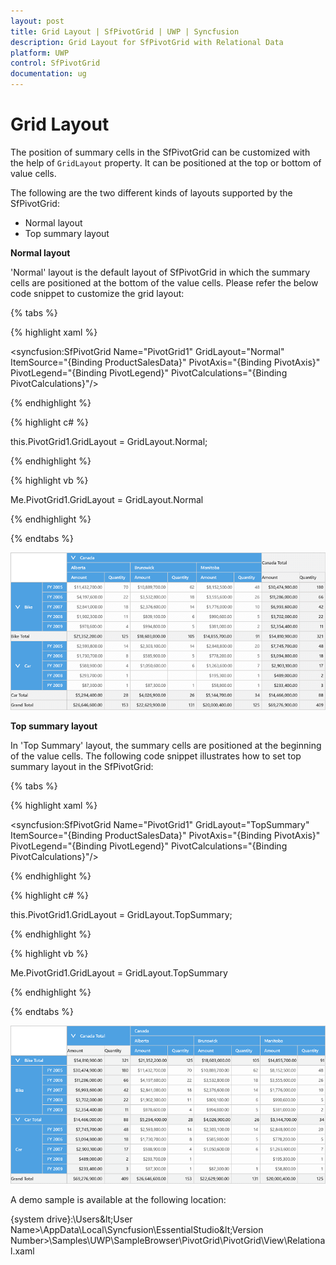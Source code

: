 ```yaml
---
layout: post
title: Grid Layout | SfPivotGrid | UWP | Syncfusion
description: Grid Layout for SfPivotGrid with Relational Data
platform: UWP
control: SfPivotGrid
documentation: ug
---
```


# Grid Layout

The position of summary cells in the SfPivotGrid can be customized with the help of `GridLayout` property. It can be positioned at the top or bottom of value cells.

The following are the two different kinds of layouts supported by the SfPivotGrid:

* Normal layout
* Top summary layout

**Normal layout**

'Normal' layout is the default layout of SfPivotGrid in which the summary cells are positioned at the bottom of the value cells. Please refer the below code snippet to customize the grid layout:

{% tabs %}

{% highlight xaml %}

 <syncfusion:SfPivotGrid Name="PivotGrid1" GridLayout="Normal"
                         ItemSource="{Binding ProductSalesData}" PivotAxis="{Binding PivotAxis}"
                         PivotLegend="{Binding PivotLegend}" PivotCalculations="{Binding PivotCalculations}"/>

{% endhighlight %}

{% highlight c# %}

this.PivotGrid1.GridLayout = GridLayout.Normal;

{% endhighlight %}

{% highlight vb %}

Me.PivotGrid1.GridLayout = GridLayout.Normal

{% endhighlight %}

{% endtabs %}

![](Grid-Layout_images/Grid-Layouts_img1.png)

**Top summary layout**

In 'Top Summary' layout, the summary cells are positioned at the beginning of the value cells. The following code snippet illustrates how to set top summary layout in the SfPivotGrid:

{% tabs %}

{% highlight xaml %}

 <syncfusion:SfPivotGrid Name="PivotGrid1" GridLayout="TopSummary"
                         ItemSource="{Binding ProductSalesData}" PivotAxis="{Binding PivotAxis}"
                         PivotLegend="{Binding PivotLegend}" PivotCalculations="{Binding PivotCalculations}"/>

{% endhighlight %}

{% highlight c# %}

this.PivotGrid1.GridLayout = GridLayout.TopSummary;

{% endhighlight %}

{% highlight vb %}

Me.PivotGrid1.GridLayout = GridLayout.TopSummary

{% endhighlight %}

{% endtabs %}

![](Grid-Layout_images/Grid-Layouts_img2.png)

A demo sample is available at the following location:

{system drive}:\Users\&lt;User Name&gt;\AppData\Local\Syncfusion\EssentialStudio\&lt;Version Number&gt;\Samples\UWP\SampleBrowser\PivotGrid\PivotGrid\View\Relational.xaml